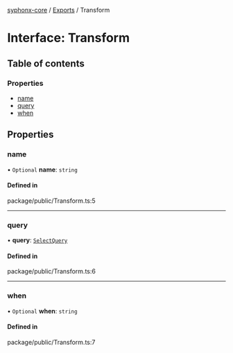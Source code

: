 [syphonx-core](../README.md) / [Exports](../modules.md) / Transform

# Interface: Transform

## Table of contents

### Properties

- [name](Transform.md#name)
- [query](Transform.md#query)
- [when](Transform.md#when)

## Properties

### name

• `Optional` **name**: `string`

#### Defined in

package/public/Transform.ts:5

___

### query

• **query**: [`SelectQuery`](../modules.md#selectquery)

#### Defined in

package/public/Transform.ts:6

___

### when

• `Optional` **when**: `string`

#### Defined in

package/public/Transform.ts:7
